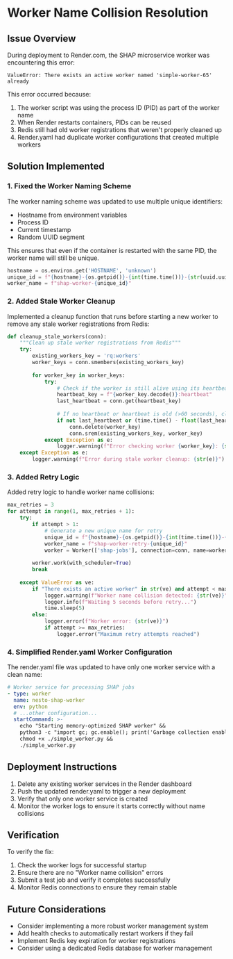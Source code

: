 # Worker Name Collision Resolution

## Issue Overview

During deployment to Render.com, the SHAP microservice worker was encountering this error:

```
ValueError: There exists an active worker named 'simple-worker-65' already
```

This error occurred because:

1. The worker script was using the process ID (PID) as part of the worker name
2. When Render restarts containers, PIDs can be reused
3. Redis still had old worker registrations that weren't properly cleaned up
4. Render.yaml had duplicate worker configurations that created multiple workers

## Solution Implemented

### 1. Fixed the Worker Naming Scheme

The worker naming scheme was updated to use multiple unique identifiers:
- Hostname from environment variables
- Process ID
- Current timestamp
- Random UUID segment

This ensures that even if the container is restarted with the same PID, the worker name will still be unique.

```python
hostname = os.environ.get('HOSTNAME', 'unknown')
unique_id = f"{hostname}-{os.getpid()}-{int(time.time())}-{str(uuid.uuid4())[:8]}"
worker_name = f"shap-worker-{unique_id}"
```

### 2. Added Stale Worker Cleanup

Implemented a cleanup function that runs before starting a new worker to remove any stale worker registrations from Redis:

```python
def cleanup_stale_workers(conn):
    """Clean up stale worker registrations from Redis"""
    try:
        existing_workers_key = 'rq:workers'
        worker_keys = conn.smembers(existing_workers_key)
        
        for worker_key in worker_keys:
            try:
                # Check if the worker is still alive using its heartbeat
                heartbeat_key = f"{worker_key.decode()}:heartbeat"
                last_heartbeat = conn.get(heartbeat_key)
                
                # If no heartbeat or heartbeat is old (>60 seconds), clean up
                if not last_heartbeat or (time.time() - float(last_heartbeat.decode())) > 60:
                    conn.delete(worker_key)
                    conn.srem(existing_workers_key, worker_key)
            except Exception as e:
                logger.warning(f"Error checking worker {worker_key}: {str(e)}")
    except Exception as e:
        logger.warning(f"Error during stale worker cleanup: {str(e)}")
```

### 3. Added Retry Logic

Added retry logic to handle worker name collisions:

```python
max_retries = 3
for attempt in range(1, max_retries + 1):
    try:
        if attempt > 1:
            # Generate a new unique name for retry
            unique_id = f"{hostname}-{os.getpid()}-{int(time.time())}-{str(uuid.uuid4())[:8]}"
            worker_name = f"shap-worker-retry-{unique_id}"
            worker = Worker(['shap-jobs'], connection=conn, name=worker_name)
        
        worker.work(with_scheduler=True)
        break
        
    except ValueError as ve:
        if "There exists an active worker" in str(ve) and attempt < max_retries:
            logger.warning(f"Worker name collision detected: {str(ve)}")
            logger.info(f"Waiting 5 seconds before retry...")
            time.sleep(5)
        else:
            logger.error(f"Worker error: {str(ve)}")
            if attempt >= max_retries:
                logger.error("Maximum retry attempts reached")
```

### 4. Simplified Render.yaml Worker Configuration

The render.yaml file was updated to have only one worker service with a clean name:

```yaml
# Worker service for processing SHAP jobs
- type: worker
  name: nesto-shap-worker
  env: python
  # ...other configuration...
  startCommand: >-
    echo "Starting memory-optimized SHAP worker" &&
    python3 -c "import gc; gc.enable(); print('Garbage collection enabled')" &&
    chmod +x ./simple_worker.py &&
    ./simple_worker.py
```

## Deployment Instructions

1. Delete any existing worker services in the Render dashboard
2. Push the updated render.yaml to trigger a new deployment
3. Verify that only one worker service is created
4. Monitor the worker logs to ensure it starts correctly without name collisions

## Verification

To verify the fix:
1. Check the worker logs for successful startup
2. Ensure there are no "Worker name collision" errors
3. Submit a test job and verify it completes successfully
4. Monitor Redis connections to ensure they remain stable

## Future Considerations

- Consider implementing a more robust worker management system
- Add health checks to automatically restart workers if they fail
- Implement Redis key expiration for worker registrations
- Consider using a dedicated Redis database for worker management